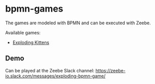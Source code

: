 # bpmn-games

The games are modeled with BPMN and can be executed with Zeebe. 

Available games:

* [Exploding Kittens](https://github.com/saig0/bpmn-games/blob/master/games/src/main/resources/explodingKittens.bpmn)

## Demo

Can be played at the Zeebe Slack channel: https://zeebe-io.slack.com/messages/exploding-bpmn-game/
